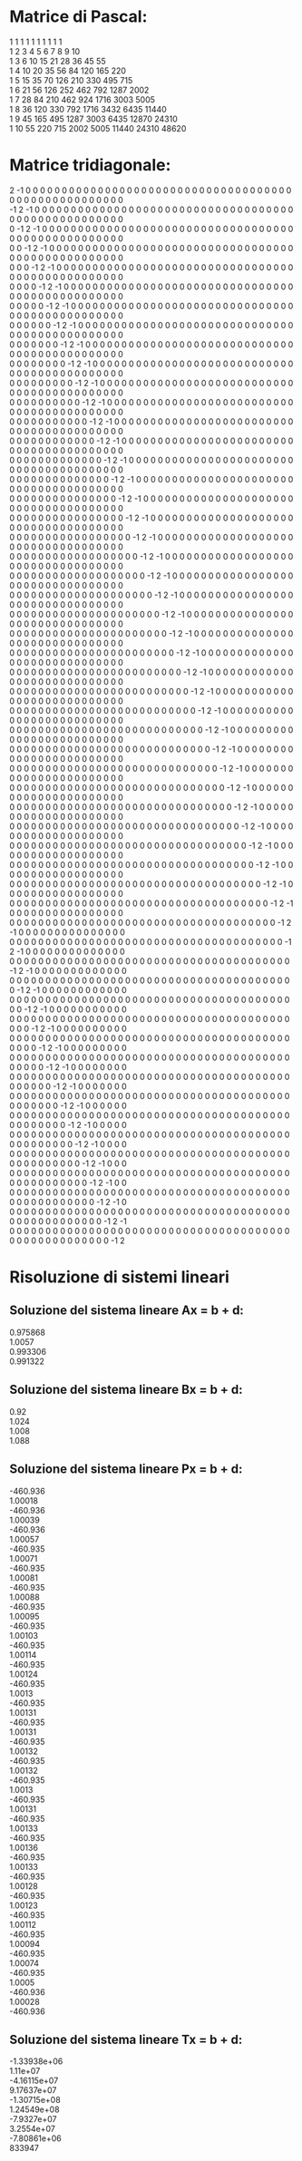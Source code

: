 # Matrice di Pascal:<br/>
1 1 1 1 1 1 1 1 1 1 <br/>1 2 3 4 5 6 7 8 9 10 <br/>1 3 6 10 15 21 28 36 45 55 <br/>1 4 10 20 35 56 84 120 165 220 <br/>1 5 15 35 70 126 210 330 495 715 <br/>1 6 21 56 126 252 462 792 1287 2002 <br/>1 7 28 84 210 462 924 1716 3003 5005 <br/>1 8 36 120 330 792 1716 3432 6435 11440 <br/>1 9 45 165 495 1287 3003 6435 12870 24310 <br/>1 10 55 220 715 2002 5005 11440 24310 48620 <br/>
# Matrice tridiagonale:<br/>
2 -1 0 0 0 0 0 0 0 0 0 0 0 0 0 0 0 0 0 0 0 0 0 0 0 0 0 0 0 0 0 0 0 0 0 0 0 0 0 0 0 0 0 0 0 0 0 0 0 0 0 0 0 0 0 <br/>-1 2 -1 0 0 0 0 0 0 0 0 0 0 0 0 0 0 0 0 0 0 0 0 0 0 0 0 0 0 0 0 0 0 0 0 0 0 0 0 0 0 0 0 0 0 0 0 0 0 0 0 0 0 0 0 <br/>0 -1 2 -1 0 0 0 0 0 0 0 0 0 0 0 0 0 0 0 0 0 0 0 0 0 0 0 0 0 0 0 0 0 0 0 0 0 0 0 0 0 0 0 0 0 0 0 0 0 0 0 0 0 0 0 <br/>0 0 -1 2 -1 0 0 0 0 0 0 0 0 0 0 0 0 0 0 0 0 0 0 0 0 0 0 0 0 0 0 0 0 0 0 0 0 0 0 0 0 0 0 0 0 0 0 0 0 0 0 0 0 0 0 <br/>0 0 0 -1 2 -1 0 0 0 0 0 0 0 0 0 0 0 0 0 0 0 0 0 0 0 0 0 0 0 0 0 0 0 0 0 0 0 0 0 0 0 0 0 0 0 0 0 0 0 0 0 0 0 0 0 <br/>0 0 0 0 -1 2 -1 0 0 0 0 0 0 0 0 0 0 0 0 0 0 0 0 0 0 0 0 0 0 0 0 0 0 0 0 0 0 0 0 0 0 0 0 0 0 0 0 0 0 0 0 0 0 0 0 <br/>0 0 0 0 0 -1 2 -1 0 0 0 0 0 0 0 0 0 0 0 0 0 0 0 0 0 0 0 0 0 0 0 0 0 0 0 0 0 0 0 0 0 0 0 0 0 0 0 0 0 0 0 0 0 0 0 <br/>0 0 0 0 0 0 -1 2 -1 0 0 0 0 0 0 0 0 0 0 0 0 0 0 0 0 0 0 0 0 0 0 0 0 0 0 0 0 0 0 0 0 0 0 0 0 0 0 0 0 0 0 0 0 0 0 <br/>0 0 0 0 0 0 0 -1 2 -1 0 0 0 0 0 0 0 0 0 0 0 0 0 0 0 0 0 0 0 0 0 0 0 0 0 0 0 0 0 0 0 0 0 0 0 0 0 0 0 0 0 0 0 0 0 <br/>0 0 0 0 0 0 0 0 -1 2 -1 0 0 0 0 0 0 0 0 0 0 0 0 0 0 0 0 0 0 0 0 0 0 0 0 0 0 0 0 0 0 0 0 0 0 0 0 0 0 0 0 0 0 0 0 <br/>0 0 0 0 0 0 0 0 0 -1 2 -1 0 0 0 0 0 0 0 0 0 0 0 0 0 0 0 0 0 0 0 0 0 0 0 0 0 0 0 0 0 0 0 0 0 0 0 0 0 0 0 0 0 0 0 <br/>0 0 0 0 0 0 0 0 0 0 -1 2 -1 0 0 0 0 0 0 0 0 0 0 0 0 0 0 0 0 0 0 0 0 0 0 0 0 0 0 0 0 0 0 0 0 0 0 0 0 0 0 0 0 0 0 <br/>0 0 0 0 0 0 0 0 0 0 0 -1 2 -1 0 0 0 0 0 0 0 0 0 0 0 0 0 0 0 0 0 0 0 0 0 0 0 0 0 0 0 0 0 0 0 0 0 0 0 0 0 0 0 0 0 <br/>0 0 0 0 0 0 0 0 0 0 0 0 -1 2 -1 0 0 0 0 0 0 0 0 0 0 0 0 0 0 0 0 0 0 0 0 0 0 0 0 0 0 0 0 0 0 0 0 0 0 0 0 0 0 0 0 <br/>0 0 0 0 0 0 0 0 0 0 0 0 0 -1 2 -1 0 0 0 0 0 0 0 0 0 0 0 0 0 0 0 0 0 0 0 0 0 0 0 0 0 0 0 0 0 0 0 0 0 0 0 0 0 0 0 <br/>0 0 0 0 0 0 0 0 0 0 0 0 0 0 -1 2 -1 0 0 0 0 0 0 0 0 0 0 0 0 0 0 0 0 0 0 0 0 0 0 0 0 0 0 0 0 0 0 0 0 0 0 0 0 0 0 <br/>0 0 0 0 0 0 0 0 0 0 0 0 0 0 0 -1 2 -1 0 0 0 0 0 0 0 0 0 0 0 0 0 0 0 0 0 0 0 0 0 0 0 0 0 0 0 0 0 0 0 0 0 0 0 0 0 <br/>0 0 0 0 0 0 0 0 0 0 0 0 0 0 0 0 -1 2 -1 0 0 0 0 0 0 0 0 0 0 0 0 0 0 0 0 0 0 0 0 0 0 0 0 0 0 0 0 0 0 0 0 0 0 0 0 <br/>0 0 0 0 0 0 0 0 0 0 0 0 0 0 0 0 0 -1 2 -1 0 0 0 0 0 0 0 0 0 0 0 0 0 0 0 0 0 0 0 0 0 0 0 0 0 0 0 0 0 0 0 0 0 0 0 <br/>0 0 0 0 0 0 0 0 0 0 0 0 0 0 0 0 0 0 -1 2 -1 0 0 0 0 0 0 0 0 0 0 0 0 0 0 0 0 0 0 0 0 0 0 0 0 0 0 0 0 0 0 0 0 0 0 <br/>0 0 0 0 0 0 0 0 0 0 0 0 0 0 0 0 0 0 0 -1 2 -1 0 0 0 0 0 0 0 0 0 0 0 0 0 0 0 0 0 0 0 0 0 0 0 0 0 0 0 0 0 0 0 0 0 <br/>0 0 0 0 0 0 0 0 0 0 0 0 0 0 0 0 0 0 0 0 -1 2 -1 0 0 0 0 0 0 0 0 0 0 0 0 0 0 0 0 0 0 0 0 0 0 0 0 0 0 0 0 0 0 0 0 <br/>0 0 0 0 0 0 0 0 0 0 0 0 0 0 0 0 0 0 0 0 0 -1 2 -1 0 0 0 0 0 0 0 0 0 0 0 0 0 0 0 0 0 0 0 0 0 0 0 0 0 0 0 0 0 0 0 <br/>0 0 0 0 0 0 0 0 0 0 0 0 0 0 0 0 0 0 0 0 0 0 -1 2 -1 0 0 0 0 0 0 0 0 0 0 0 0 0 0 0 0 0 0 0 0 0 0 0 0 0 0 0 0 0 0 <br/>0 0 0 0 0 0 0 0 0 0 0 0 0 0 0 0 0 0 0 0 0 0 0 -1 2 -1 0 0 0 0 0 0 0 0 0 0 0 0 0 0 0 0 0 0 0 0 0 0 0 0 0 0 0 0 0 <br/>0 0 0 0 0 0 0 0 0 0 0 0 0 0 0 0 0 0 0 0 0 0 0 0 -1 2 -1 0 0 0 0 0 0 0 0 0 0 0 0 0 0 0 0 0 0 0 0 0 0 0 0 0 0 0 0 <br/>0 0 0 0 0 0 0 0 0 0 0 0 0 0 0 0 0 0 0 0 0 0 0 0 0 -1 2 -1 0 0 0 0 0 0 0 0 0 0 0 0 0 0 0 0 0 0 0 0 0 0 0 0 0 0 0 <br/>0 0 0 0 0 0 0 0 0 0 0 0 0 0 0 0 0 0 0 0 0 0 0 0 0 0 -1 2 -1 0 0 0 0 0 0 0 0 0 0 0 0 0 0 0 0 0 0 0 0 0 0 0 0 0 0 <br/>0 0 0 0 0 0 0 0 0 0 0 0 0 0 0 0 0 0 0 0 0 0 0 0 0 0 0 -1 2 -1 0 0 0 0 0 0 0 0 0 0 0 0 0 0 0 0 0 0 0 0 0 0 0 0 0 <br/>0 0 0 0 0 0 0 0 0 0 0 0 0 0 0 0 0 0 0 0 0 0 0 0 0 0 0 0 -1 2 -1 0 0 0 0 0 0 0 0 0 0 0 0 0 0 0 0 0 0 0 0 0 0 0 0 <br/>0 0 0 0 0 0 0 0 0 0 0 0 0 0 0 0 0 0 0 0 0 0 0 0 0 0 0 0 0 -1 2 -1 0 0 0 0 0 0 0 0 0 0 0 0 0 0 0 0 0 0 0 0 0 0 0 <br/>0 0 0 0 0 0 0 0 0 0 0 0 0 0 0 0 0 0 0 0 0 0 0 0 0 0 0 0 0 0 -1 2 -1 0 0 0 0 0 0 0 0 0 0 0 0 0 0 0 0 0 0 0 0 0 0 <br/>0 0 0 0 0 0 0 0 0 0 0 0 0 0 0 0 0 0 0 0 0 0 0 0 0 0 0 0 0 0 0 -1 2 -1 0 0 0 0 0 0 0 0 0 0 0 0 0 0 0 0 0 0 0 0 0 <br/>0 0 0 0 0 0 0 0 0 0 0 0 0 0 0 0 0 0 0 0 0 0 0 0 0 0 0 0 0 0 0 0 -1 2 -1 0 0 0 0 0 0 0 0 0 0 0 0 0 0 0 0 0 0 0 0 <br/>0 0 0 0 0 0 0 0 0 0 0 0 0 0 0 0 0 0 0 0 0 0 0 0 0 0 0 0 0 0 0 0 0 -1 2 -1 0 0 0 0 0 0 0 0 0 0 0 0 0 0 0 0 0 0 0 <br/>0 0 0 0 0 0 0 0 0 0 0 0 0 0 0 0 0 0 0 0 0 0 0 0 0 0 0 0 0 0 0 0 0 0 -1 2 -1 0 0 0 0 0 0 0 0 0 0 0 0 0 0 0 0 0 0 <br/>0 0 0 0 0 0 0 0 0 0 0 0 0 0 0 0 0 0 0 0 0 0 0 0 0 0 0 0 0 0 0 0 0 0 0 -1 2 -1 0 0 0 0 0 0 0 0 0 0 0 0 0 0 0 0 0 <br/>0 0 0 0 0 0 0 0 0 0 0 0 0 0 0 0 0 0 0 0 0 0 0 0 0 0 0 0 0 0 0 0 0 0 0 0 -1 2 -1 0 0 0 0 0 0 0 0 0 0 0 0 0 0 0 0 <br/>0 0 0 0 0 0 0 0 0 0 0 0 0 0 0 0 0 0 0 0 0 0 0 0 0 0 0 0 0 0 0 0 0 0 0 0 0 -1 2 -1 0 0 0 0 0 0 0 0 0 0 0 0 0 0 0 <br/>0 0 0 0 0 0 0 0 0 0 0 0 0 0 0 0 0 0 0 0 0 0 0 0 0 0 0 0 0 0 0 0 0 0 0 0 0 0 -1 2 -1 0 0 0 0 0 0 0 0 0 0 0 0 0 0 <br/>0 0 0 0 0 0 0 0 0 0 0 0 0 0 0 0 0 0 0 0 0 0 0 0 0 0 0 0 0 0 0 0 0 0 0 0 0 0 0 -1 2 -1 0 0 0 0 0 0 0 0 0 0 0 0 0 <br/>0 0 0 0 0 0 0 0 0 0 0 0 0 0 0 0 0 0 0 0 0 0 0 0 0 0 0 0 0 0 0 0 0 0 0 0 0 0 0 0 -1 2 -1 0 0 0 0 0 0 0 0 0 0 0 0 <br/>0 0 0 0 0 0 0 0 0 0 0 0 0 0 0 0 0 0 0 0 0 0 0 0 0 0 0 0 0 0 0 0 0 0 0 0 0 0 0 0 0 -1 2 -1 0 0 0 0 0 0 0 0 0 0 0 <br/>0 0 0 0 0 0 0 0 0 0 0 0 0 0 0 0 0 0 0 0 0 0 0 0 0 0 0 0 0 0 0 0 0 0 0 0 0 0 0 0 0 0 -1 2 -1 0 0 0 0 0 0 0 0 0 0 <br/>0 0 0 0 0 0 0 0 0 0 0 0 0 0 0 0 0 0 0 0 0 0 0 0 0 0 0 0 0 0 0 0 0 0 0 0 0 0 0 0 0 0 0 -1 2 -1 0 0 0 0 0 0 0 0 0 <br/>0 0 0 0 0 0 0 0 0 0 0 0 0 0 0 0 0 0 0 0 0 0 0 0 0 0 0 0 0 0 0 0 0 0 0 0 0 0 0 0 0 0 0 0 -1 2 -1 0 0 0 0 0 0 0 0 <br/>0 0 0 0 0 0 0 0 0 0 0 0 0 0 0 0 0 0 0 0 0 0 0 0 0 0 0 0 0 0 0 0 0 0 0 0 0 0 0 0 0 0 0 0 0 -1 2 -1 0 0 0 0 0 0 0 <br/>0 0 0 0 0 0 0 0 0 0 0 0 0 0 0 0 0 0 0 0 0 0 0 0 0 0 0 0 0 0 0 0 0 0 0 0 0 0 0 0 0 0 0 0 0 0 -1 2 -1 0 0 0 0 0 0 <br/>0 0 0 0 0 0 0 0 0 0 0 0 0 0 0 0 0 0 0 0 0 0 0 0 0 0 0 0 0 0 0 0 0 0 0 0 0 0 0 0 0 0 0 0 0 0 0 -1 2 -1 0 0 0 0 0 <br/>0 0 0 0 0 0 0 0 0 0 0 0 0 0 0 0 0 0 0 0 0 0 0 0 0 0 0 0 0 0 0 0 0 0 0 0 0 0 0 0 0 0 0 0 0 0 0 0 -1 2 -1 0 0 0 0 <br/>0 0 0 0 0 0 0 0 0 0 0 0 0 0 0 0 0 0 0 0 0 0 0 0 0 0 0 0 0 0 0 0 0 0 0 0 0 0 0 0 0 0 0 0 0 0 0 0 0 -1 2 -1 0 0 0 <br/>0 0 0 0 0 0 0 0 0 0 0 0 0 0 0 0 0 0 0 0 0 0 0 0 0 0 0 0 0 0 0 0 0 0 0 0 0 0 0 0 0 0 0 0 0 0 0 0 0 0 -1 2 -1 0 0 <br/>0 0 0 0 0 0 0 0 0 0 0 0 0 0 0 0 0 0 0 0 0 0 0 0 0 0 0 0 0 0 0 0 0 0 0 0 0 0 0 0 0 0 0 0 0 0 0 0 0 0 0 -1 2 -1 0 <br/>0 0 0 0 0 0 0 0 0 0 0 0 0 0 0 0 0 0 0 0 0 0 0 0 0 0 0 0 0 0 0 0 0 0 0 0 0 0 0 0 0 0 0 0 0 0 0 0 0 0 0 0 -1 2 -1 <br/>0 0 0 0 0 0 0 0 0 0 0 0 0 0 0 0 0 0 0 0 0 0 0 0 0 0 0 0 0 0 0 0 0 0 0 0 0 0 0 0 0 0 0 0 0 0 0 0 0 0 0 0 0 -1 2 <br/>
# Risoluzione di sistemi lineari

## Soluzione del sistema lineare Ax = b + d:<br/>
0.975868 <br/>1.0057 <br/>0.993306 <br/>0.991322 <br/>
## Soluzione del sistema lineare Bx = b + d:<br/>
0.92 <br/>1.024 <br/>1.008 <br/>1.088 <br/>
## Soluzione del sistema lineare Px = b + d:<br/>
-460.936 <br/>1.00018 <br/>-460.936 <br/>1.00039 <br/>-460.936 <br/>1.00057 <br/>-460.935 <br/>1.00071 <br/>-460.935 <br/>1.00081 <br/>-460.935 <br/>1.00088 <br/>-460.935 <br/>1.00095 <br/>-460.935 <br/>1.00103 <br/>-460.935 <br/>1.00114 <br/>-460.935 <br/>1.00124 <br/>-460.935 <br/>1.0013 <br/>-460.935 <br/>1.00131 <br/>-460.935 <br/>1.00131 <br/>-460.935 <br/>1.00132 <br/>-460.935 <br/>1.00132 <br/>-460.935 <br/>1.0013 <br/>-460.935 <br/>1.00131 <br/>-460.935 <br/>1.00133 <br/>-460.935 <br/>1.00136 <br/>-460.935 <br/>1.00133 <br/>-460.935 <br/>1.00128 <br/>-460.935 <br/>1.00123 <br/>-460.935 <br/>1.00112 <br/>-460.935 <br/>1.00094 <br/>-460.935 <br/>1.00074 <br/>-460.935 <br/>1.0005 <br/>-460.936 <br/>1.00028 <br/>-460.936 <br/>
## Soluzione del sistema lineare Tx = b + d:<br/>
-1.33938e+06 <br/>1.11e+07 <br/>-4.16115e+07 <br/>9.17637e+07 <br/>-1.30715e+08 <br/>1.24549e+08 <br/>-7.9327e+07 <br/>3.2554e+07 <br/>-7.80861e+06 <br/>833947 <br/>